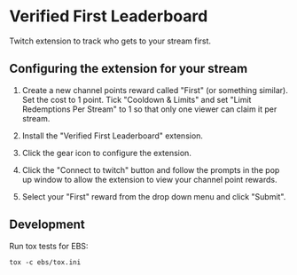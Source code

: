# Verified First Leaderboard
Twitch extension to track who gets to your stream first.

## Configuring the extension for your stream

1. Create a new channel points reward called "First" (or something similar). Set the cost to 1
   point. Tick "Cooldown & Limits" and set "Limit Redemptions Per Stream" to 1 so that only one
   viewer can claim it per stream.

2. Install the "Verified First Leaderboard" extension.

4. Click the gear icon to configure the extension.

5. Click the "Connect to twitch" button and follow the prompts in the pop up window to allow the
   extension to view your channel point rewards.

6. Select your "First" reward from the drop down menu and click "Submit".


## Development

Run tox tests for EBS:
```
tox -c ebs/tox.ini
```